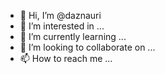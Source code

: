 - 👋 Hi, I’m @daznauri
- 👀 I’m interested in ...
- 🌱 I’m currently learning ...
- 💞️ I’m looking to collaborate on ...
- 📫 How to reach me ...

<!---
daznauri/daznauri is a ✨ special ✨ repository because its `README.md` (this file) appears on your GitHub profile.
You can click the Preview link to take a look at your changes.
--->
